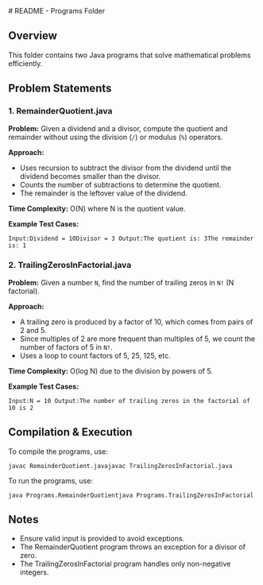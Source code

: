 <head></head>
# README - Programs Folder

## Overview

This folder contains two Java programs that solve mathematical problems efficiently.

## Problem Statements

### 1. RemainderQuotient.java

**Problem:** Given a dividend and a divisor, compute the quotient and remainder without using the division (`/`) or modulus (`%`) operators.

**Approach:**

- Uses recursion to subtract the divisor from the dividend until the dividend becomes smaller than the divisor.
- Counts the number of subtractions to determine the quotient.
- The remainder is the leftover value of the dividend.

**Time Complexity:** O(N) where N is the quotient value.

**Example Test Cases:**

    Input:Dividend = 10Divisor = 3 Output:The quotient is: 3The remainder is: 1

### 2. TrailingZerosInFactorial.java

**Problem:** Given a number `N`, find the number of trailing zeros in `N!` (N factorial).

**Approach:**

- A trailing zero is produced by a factor of 10, which comes from pairs of 2 and 5.
- Since multiples of 2 are more frequent than multiples of 5, we count the number of factors of 5 in `N!`.
- Uses a loop to count factors of 5, 25, 125, etc.

**Time Complexity:** O(log N) due to the division by powers of 5.

**Example Test Cases:**

    Input:N = 10 Output:The number of trailing zeros in the factorial of 10 is 2

## Compilation & Execution

To compile the programs, use:

    javac RemainderQuotient.javajavac TrailingZerosInFactorial.java

To run the programs, use:

    java Programs.RemainderQuotientjava Programs.TrailingZerosInFactorial

## Notes

- Ensure valid input is provided to avoid exceptions.
- The RemainderQuotient program throws an exception for a divisor of zero.
- The TrailingZerosInFactorial program handles only non-negative integers.
